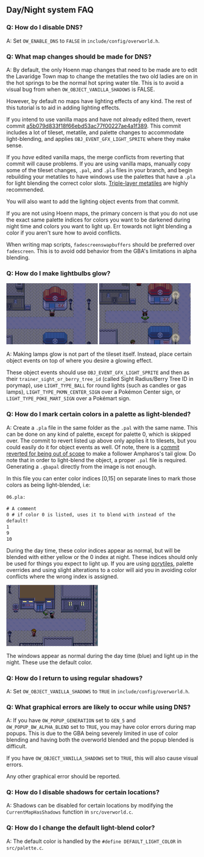 ## Day/Night system FAQ

### Q: How do I disable DNS?
A: Set `OW_ENABLE_DNS` to `FALSE` in `include/config/overworld.h`.

### Q: What map changes should be made for DNS?
A: By default, the only Hoenn map changes that need to be made are to edit the Lavaridge Town map to change the metatiles the two old ladies are on in the hot springs to be the normal hot spring water tile. This is to avoid a visual bug from when `OW_OBJECT_VANILLA_SHADOWS` is FALSE.

However, by default no maps have lighting effects of any kind. The rest of this tutorial is to aid in adding lighting effects.

If you intend to use vanilla maps and have not already edited them, revert commit [a5b079d833f18f66ebd53ac77f00227ae4a1f389](https://github.com/rh-hideout/pokeemerald-expansion/pull/6562/commits/a5b079d833f18f66ebd53ac77f00227ae4a1f389). This commit includes a lot of tileset, metatile, and palette changes to accommodate light-blending, and applies `OBJ_EVENT_GFX_LIGHT_SPRITE` where they make sense.

If you _have_ edited vanilla maps, the merge conflicts from reverting that commit will cause problems. If you are using vanilla maps, manually copy some of the tileset changes, `.pal`, and `.pla` files in your branch, and begin rebuilding your metatiles to have windows use the palettes that have a `.pla` for light blending the correct color slots. [Triple-layer metatiles](https://github.com/pret/pokeemerald/wiki/Triple-layer-metatiles) are highly recommended.

You will also want to add the lighting object events from that commit.

If you are not using Hoenn maps, the primary concern is that you do not use the exact same palette indices for colors you want to be darkened during night time and colors you want to light up. Err towards not light blending a color if you aren't sure how to avoid conflicts.

When writing map scripts, `fadescreenswapbuffers` should be preferred over `fadescreen`. This is to avoid odd behavior from the GBA's limitations in alpha blending.

### Q: How do I make lightbulbs glow?

![Rustboro before adding lamp object events](/docs/tutorials/img/dns/without_lamp.png)
![Rustboro after adding lamp object events](/docs/tutorials/img/dns/with_lamp.png)

A: Making lamps glow is not part of the tileset itself.  Instead, place certain object events on top of where you desire a glowing effect.

These object events should use `OBJ_EVENT_GFX_LIGHT_SPRITE` and then as their `trainer_sight_or_berry_tree_id` (called Sight Radius/Berry Tree ID in porymap), use `LIGHT_TYPE_BALL` for round lights (such as candles or gas lamps), `LIGHT_TYPE_PKMN_CENTER_SIGN` over a Pok&eacute;mon Center sign, or `LIGHT_TYPE_POKE_MART_SIGN` over a Pok&eacute;mart sign.

### Q: How do I mark certain colors in a palette as light-blended?
A: Create a `.pla` file in the same folder as the `.pal` with the same name. This can be done on any kind of palette, except for palette 0, which is skipped over.
The commit to revert listed up above only applies it to tilesets, but you could easily do it for object events as well. Of note, there is a [commit reverted for being out of scope](https://github.com/rh-hideout/pokeemerald-expansion/pull/6562/commits/348f5967ac8d383c827b415e1040234a3f28626f) to make a follower Ampharos's tail glow. Do note that in order to light-blend the object, a proper `.pal` file is required. Generating a `.gbapal` directly from the image is not enough.

In this file you can enter color indices [0,15]
on separate lines to mark those colors as being light-blended, i.e:

`06.pla:`
```
# A comment
0 # if color 0 is listed, uses it to blend with instead of the default!
1
9
10
```

During the day time, these color indices appear as normal, but will be blended with either yellow or the 0 index at night. These indices should only be used for things you expect to light up. If you are using [porytiles](https://github.com/grunt-lucas/porytiles/wiki), palette overrides and using slight alterations to a color will aid you in avoiding color conflicts where the wrong index is assigned.

![Rustboro gym after light-blending the windows](/docs/tutorials/img/dns/window_lights.png)

The windows appear as normal during the day time (blue) and light up in the night. These use the default color.

### Q: How do I return to using regular shadows?
A: Set `OW_OBJECT_VANILLA_SHADOWS` to `TRUE` in `include/config/overworld.h`.

### Q: What graphical errors are likely to occur while using DNS?
A: If you have `OW_POPUP_GENERATION` set to `GEN_5` and `OW_POPUP_BW_ALPHA_BLEND` set to `TRUE`, you may have color errors during map popups. This is due to the GBA being severely limited in use of color blending and having both the overworld blended and the popup blended is difficult.

If you have `OW_OBJECT_VANILLA_SHADOWS` set to `TRUE`, this will also cause visual errors.

Any other graphical error should be reported.

### Q: How do I disable shadows for certain locations?
A: Shadows can be disabled for certain locations by modifying the `CurrentMapHasShadows` function in `src/overworld.c`.

### Q: How do I change the default light-blend color?
A: The default color is handled by the `#define DEFAULT_LIGHT_COLOR` in `src/palette.c`.

